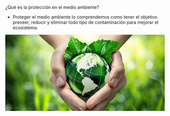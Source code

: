 ¿Qué es la protección en el medio ambiente?

- Proteger el medio ambiente lo comprendemos como tener el objetivo preveer, reducir y eliminar todo tipo de contaminación para mejorar el ecosistema.


![image](reciclar.png)
